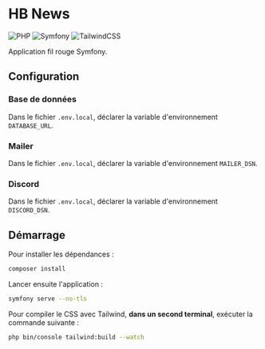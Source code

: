 # HB News

![PHP](https://img.shields.io/badge/php-%23777BB4.svg?style=for-the-badge&logo=php&logoColor=white)
![Symfony](https://img.shields.io/badge/symfony-%23000000.svg?style=for-the-badge&logo=symfony&logoColor=white)
![TailwindCSS](https://img.shields.io/badge/tailwindcss-%2338B2AC.svg?style=for-the-badge&logo=tailwind-css&logoColor=white)

Application fil rouge Symfony.

## Configuration

### Base de données

Dans le fichier `.env.local`, déclarer la variable d'environnement `DATABASE_URL`.

### Mailer

Dans le fichier `.env.local`, déclarer la variable d'environnement `MAILER_DSN`.

### Discord

Dans le fichier `.env.local`, déclarer la variable d'environnement `DISCORD_DSN`.

## Démarrage

Pour installer les dépendances :

```bash
composer install
```

Lancer ensuite l'application :

```bash
symfony serve --no-tls
```

Pour compiler le CSS avec Tailwind, **dans un second terminal**, exécuter la commande suivante :

```bash
php bin/console tailwind:build --watch
```
